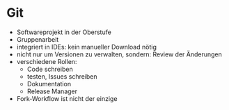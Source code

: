 # Git 
- Softwareprojekt in der Oberstufe
- Gruppenarbeit
- integriert in IDEs: kein manueller Download nötig
- nicht nur um Versionen zu verwalten, sondern: Review der Änderungen
- verschiedene Rollen:
  - Code schreiben
  - testen, Issues schreiben
  - Dokumentation
  - Release Manager
- Fork-Workflow ist nicht der einzige
